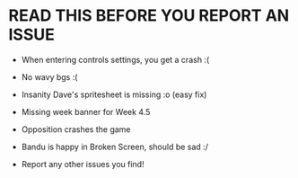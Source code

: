 # READ THIS BEFORE YOU REPORT AN ISSUE

- When entering controls settings, you get a crash :(
- No wavy bgs :(
- Insanity Dave's spritesheet is missing :o (easy fix)
- Missing week banner for Week 4.5
- Opposition crashes the game
- Bandu is happy in Broken Screen, should be sad :/

- Report any other issues you find!

